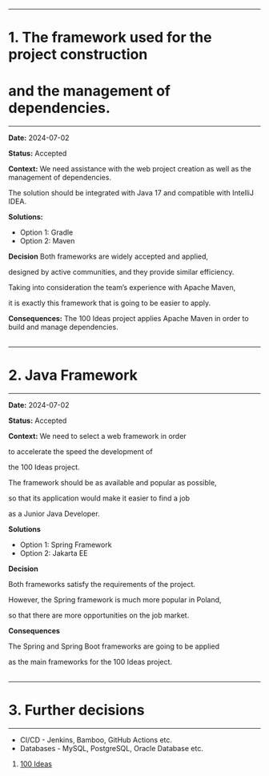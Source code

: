 ***
# **1. The framework used for the project construction**
# **and the management of dependencies.**
***

**Date:** 2024-07-02

**Status:** Accepted

**Context:**
We need assistance with the web project creation as well as the management of dependencies.

The solution should be integrated with Java 17 and compatible with IntelliJ IDEA.

**Solutions:**
* Option 1: Gradle
* Option 2: Maven

**Decision**
Both frameworks are widely accepted and applied,

designed by active communities, and they provide similar efficiency.

Taking into consideration the team’s experience with Apache Maven,

it is exactly this framework that is going to be easier to apply.

**Consequences:**
The 100 Ideas project applies Apache Maven in order to build and manage dependencies.
<br>
<br>
***
# **2. Java Framework**
***

**Date:** 2024-07-02

**Status:** Accepted

**Context:**
We need to select a web framework in order

to accelerate the speed the development of

the 100 Ideas project.

The framework should be as available and popular as possible,

so that its application would make it easier to find a job

as a Junior Java Developer.


**Solutions**

* Option 1: Spring Framework
* Option 2: Jakarta EE

**Decision**

Both frameworks satisfy the requirements of the project.

However, the Spring framework is much more popular in Poland,

so that there are more opportunities on the job market. 

**Consequences**

The Spring and Spring Boot frameworks are going to be applied

as the main frameworks for the 100 Ideas project.
<br>
<br>
***
# **3. Further decisions**
***

* CI/CD - Jenkins, Bamboo, GitHub Actions etc.
* Databases - MySQL, PostgreSQL, Oracle Database etc.


1. [100 Ideas](https://www.flickr.com/photos/144424911@N02/53824337960/in/album-72177720318347751/)
